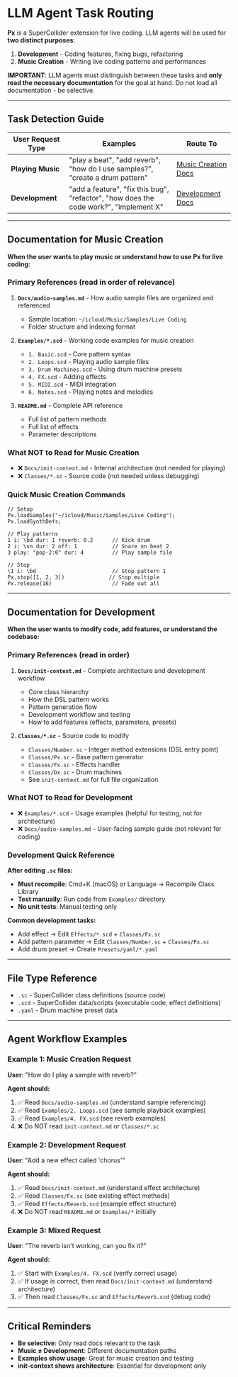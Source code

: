 # LLM Agent Task Routing

**Px** is a SuperCollider extension for live coding. LLM agents will be used for **two distinct purposes**:

1. **Development** - Coding features, fixing bugs, refactoring
2. **Music Creation** - Writing live coding patterns and performances

**IMPORTANT**: LLM agents must distinguish between these tasks and **only read the necessary documentation** for the goal at hand. Do not load all documentation - be selective.

---

## Task Detection Guide

| User Request Type | Examples | Route To |
|-------------------|----------|----------|
| **Playing Music** | "play a beat", "add reverb", "how do I use samples?", "create a drum pattern" | [Music Creation Docs](#documentation-for-music-creation) |
| **Development** | "add a feature", "fix this bug", "refactor", "how does the code work?", "implement X" | [Development Docs](#documentation-for-development) |

---

## Documentation for Music Creation

**When the user wants to play music or understand how to use Px for live coding:**

### Primary References (read in order of relevance)

1. **`Docs/audio-samples.md`** - How audio sample files are organized and referenced
   - Sample location: `~/icloud/Music/Samples/Live Coding`
   - Folder structure and indexing format

2. **`Examples/*.scd`** - Working code examples for music creation
   - `1. Basic.scd` - Core pattern syntax
   - `2. Loops.scd` - Playing audio sample files
   - `3. Drum Machines.scd` - Using drum machine presets
   - `4. FX.scd` - Adding effects
   - `5. MIDI.scd` - MIDI integration
   - `6. Notes.scd` - Playing notes and melodies

3. **`README.md`** - Complete API reference
   - Full list of pattern methods
   - Full list of effects
   - Parameter descriptions

### What NOT to Read for Music Creation

- ❌ `Docs/init-context.md` - Internal architecture (not needed for playing)
- ❌ `Classes/*.sc` - Source code (not needed unless debugging)

### Quick Music Creation Commands

```supercollider
// Setup
Px.loadSamples("~/icloud/Music/Samples/Live Coding");
Px.loadSynthDefs;

// Play patterns
1 i: \bd dur: 1 reverb: 0.2      // Kick drum
2 i: \sn dur: 2 off: 1           // Snare on beat 2
3 play: "pop-2:0" dur: 4         // Play sample file

// Stop
\1 i: \bd                        // Stop pattern 1
Px.stop([1, 2, 3])              // Stop multiple
Px.release(16)                   // Fade out all
```

---

## Documentation for Development

**When the user wants to modify code, add features, or understand the codebase:**

### Primary References (read in order)

1. **`Docs/init-context.md`** - Complete architecture and development workflow
   - Core class hierarchy
   - How the DSL pattern works
   - Pattern generation flow
   - Development workflow and testing
   - How to add features (effects, parameters, presets)

2. **`Classes/*.sc`** - Source code to modify
   - `Classes/Number.sc` - Integer method extensions (DSL entry point)
   - `Classes/Px.sc` - Base pattern generator
   - `Classes/Fx.sc` - Effects handler
   - `Classes/Dx.sc` - Drum machines
   - See `init-context.md` for full file organization

### What NOT to Read for Development

- ❌ `Examples/*.scd` - Usage examples (helpful for testing, not for architecture)
- ❌ `Docs/audio-samples.md` - User-facing sample guide (not relevant for coding)

### Development Quick Reference

**After editing `.sc` files:**
- **Must recompile**: Cmd+K (macOS) or Language → Recompile Class Library
- **Test manually**: Run code from `Examples/` directory
- **No unit tests**: Manual testing only

**Common development tasks:**
- Add effect → Edit `Effects/*.scd` + `Classes/Fx.sc`
- Add pattern parameter → Edit `Classes/Number.sc` + `Classes/Px.sc`
- Add drum preset → Create `Presets/yaml/*.yaml`

---

## File Type Reference

- `.sc` - SuperCollider class definitions (source code)
- `.scd` - SuperCollider data/scripts (executable code, effect definitions)
- `.yaml` - Drum machine preset data

---

## Agent Workflow Examples

### Example 1: Music Creation Request

**User**: "How do I play a sample with reverb?"

**Agent should:**
1. ✅ Read `Docs/audio-samples.md` (understand sample referencing)
2. ✅ Read `Examples/2. Loops.scd` (see sample playback examples)
3. ✅ Read `Examples/4. FX.scd` (see reverb examples)
4. ❌ Do NOT read `init-context.md` or `Classes/*.sc`

### Example 2: Development Request

**User**: "Add a new effect called 'chorus'"

**Agent should:**
1. ✅ Read `Docs/init-context.md` (understand effect architecture)
2. ✅ Read `Classes/Fx.sc` (see existing effect methods)
3. ✅ Read `Effects/Reverb.scd` (example effect structure)
4. ❌ Do NOT read `README.md` or `Examples/*` initially

### Example 3: Mixed Request

**User**: "The reverb isn't working, can you fix it?"

**Agent should:**
1. ✅ Start with `Examples/4. FX.scd` (verify correct usage)
2. ✅ If usage is correct, then read `Docs/init-context.md` (understand architecture)
3. ✅ Then read `Classes/Fx.sc` and `Effects/Reverb.scd` (debug code)

---

## Critical Reminders

- **Be selective**: Only read docs relevant to the task
- **Music ≠ Development**: Different documentation paths
- **Examples show usage**: Great for music creation and testing
- **init-context shows architecture**: Essential for development only
